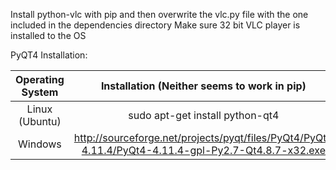 Install python-vlc with pip and then overwrite the vlc.py file with the one included in the dependencies directory
Make sure 32 bit VLC player is installed to the OS

PyQT4 Installation:

| Operating System | Installation  (Neither seems to work in pip) |
| :----------------: | :----------------------------------------------: |
| Linux (Ubuntu) | sudo apt-get install python-qt4 |
| Windows | http://sourceforge.net/projects/pyqt/files/PyQt4/PyQt-4.11.4/PyQt4-4.11.4-gpl-Py2.7-Qt4.8.7-x32.exe |